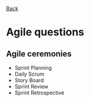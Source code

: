 [Back](../README.md)

# Agile questions

## Agile ceremonies

 - Sprint Planning
 - Daily Scrum
 - Story Board
 - Sprint Review
 - Sprint Retrospective
